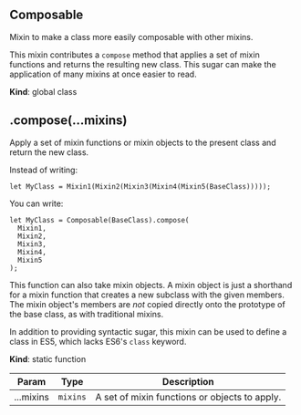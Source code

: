 <a name="Composable"></a>
## Composable
Mixin to make a class more easily composable with other mixins.

This mixin contributes a `compose` method that applies a set of mixin
functions and returns the resulting new class. This sugar can make the
application of many mixins at once easier to read.

**Kind**: global class  
<a name="compose"></a>
## .compose(...mixins)
Apply a set of mixin functions or mixin objects to the present class and
return the new class.

Instead of writing:

    let MyClass = Mixin1(Mixin2(Mixin3(Mixin4(Mixin5(BaseClass)))));

You can write:

    let MyClass = Composable(BaseClass).compose(
      Mixin1,
      Mixin2,
      Mixin3,
      Mixin4,
      Mixin5
    );

This function can also take mixin objects. A mixin object is just a
shorthand for a mixin function that creates a new subclass with the given
members. The mixin object's members are *not* copied directly onto the
prototype of the base class, as with traditional mixins.

In addition to providing syntactic sugar, this mixin can be used to define
a class in ES5, which lacks ES6's `class` keyword.

**Kind**: static function  

| Param | Type | Description |
| --- | --- | --- |
| ...mixins | <code>mixins</code> | A set of mixin functions or objects to apply. |

